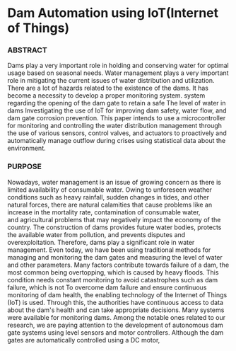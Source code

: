 # Dam Automation using IoT(Internet of Things)

### ABSTRACT

Dams play a very important role in holding and conserving water for optimal usage based on seasonal needs. Water management plays a very important role in mitigating the current issues of water distribution and utilization. There are a lot of hazards related to the existence of the dams. It has become a necessity to develop a proper monitoring system. system regarding the opening of the dam gate to retain a safe The level of water in dams Investigating the use of IoT for improving dam safety, water flow, and dam gate corrosion prevention. This paper intends to use a microcontroller for monitoring and controlling the water distribution management through the use of various sensors, control valves, and actuators to proactively and automatically manage outflow during crises using statistical data about the environment.

### PURPOSE

Nowadays, water management is an issue of growing concern as there is limited availability of consumable water. Owing to unforeseen weather conditions such as heavy rainfall, sudden changes in tides, and other natural forces, there are natural calamities that cause problems like an increase in the mortality rate, contamination of consumable water, and agricultural problems that may negatively impact the economy of the country. The construction of dams provides future water bodies, protects the available water from pollution, and prevents disputes and overexploitation. Therefore, dams play a significant role in water management.
Even today, we have been using traditional methods for managing and monitoring the dam gates and measuring the level of water and other parameters. Many factors contribute towards
failure of a dam, the most common being overtopping, which is caused by heavy floods. This condition needs constant monitoring to avoid catastrophes such as dam failure, which is not To overcome dam failure and ensure continuous monitoring of dam health, the enabling technology of the Internet of Things (IoT) is used. Through this, the authorities have continuous access to data about the dam's health and can take appropriate decisions.
Many systems were available for monitoring dams. Among the notable ones related to our research, we are paying attention to the development of autonomous dam gate systems using level sensors and motor controllers. Although the dam gates are automatically controlled using a DC motor,
